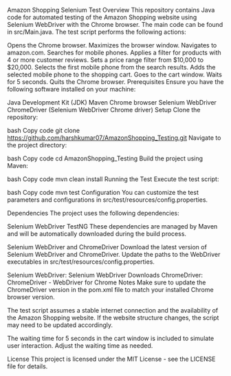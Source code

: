 Amazon Shopping Selenium Test
Overview
This repository contains Java code for automated testing of the Amazon Shopping website using Selenium WebDriver with the Chrome browser. The main code can be found in src/Main.java. The test script performs the following actions:

Opens the Chrome browser.
Maximizes the browser window.
Navigates to amazon.com.
Searches for mobile phones.
Applies a filter for products with 4 or more customer reviews.
Sets a price range filter from $10,000 to $20,000.
Selects the first mobile phone from the search results.
Adds the selected mobile phone to the shopping cart.
Goes to the cart window.
Waits for 5 seconds.
Quits the Chrome browser.
Prerequisites
Ensure you have the following software installed on your machine:

Java Development Kit (JDK)
Maven
Chrome browser
Selenium WebDriver
ChromeDriver (Selenium WebDriver Chrome driver)
Setup
Clone the repository:

bash
Copy code
git clone https://github.com/harshkumar07/AmazonShopping_Testing.git
Navigate to the project directory:

bash
Copy code
cd AmazonShopping_Testing
Build the project using Maven:

bash
Copy code
mvn clean install
Running the Test
Execute the test script:

bash
Copy code
mvn test
Configuration
You can customize the test parameters and configurations in src/test/resources/config.properties.

Dependencies
The project uses the following dependencies:

Selenium WebDriver
TestNG
These dependencies are managed by Maven and will be automatically downloaded during the build process.

Selenium WebDriver and ChromeDriver
Download the latest version of Selenium WebDriver and ChromeDriver. Update the paths to the WebDriver executables in src/test/resources/config.properties.

Selenium WebDriver: Selenium WebDriver Downloads
ChromeDriver: ChromeDriver - WebDriver for Chrome
Notes
Make sure to update the ChromeDriver version in the pom.xml file to match your installed Chrome browser version.

The test script assumes a stable internet connection and the availability of the Amazon Shopping website. If the website structure changes, the script may need to be updated accordingly.

The waiting time for 5 seconds in the cart window is included to simulate user interaction. Adjust the waiting time as needed.

License
This project is licensed under the MIT License - see the LICENSE file for details.

